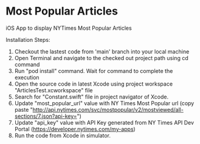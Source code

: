 # Most Popular Articles
iOS App to display NYTimes Most Popular Articles

Installation Steps:
1. Checkout the lastest code from 'main' branch into your local machine
2. Open Terminal and navigate to the checked out project path using cd <path of the directory> command
3. Run "pod install" command. Wait for command to complete the execution
4. Open the source code in latest Xcode using project workspace "ArticlesTest.xcworkspace" file
5. Search for "Constant.swift" file in project navigator of Xcode.
6. Update "most_popular_url" value with NY Times Most Popular url (copy paste "http://api.nytimes.com/svc/mostpopular/v2/mostviewed/all-sections/7.json?api-key=")
7. Update "api_key" value with API Key generated from NY Times API Dev Portal (https://developer.nytimes.com/my-apps)
8. Run the code from Xcode in simulator.

